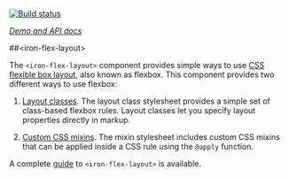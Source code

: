 
<!---

This README is automatically generated from the comments in these files:
iron-flex-layout.html

Edit those files, and our readme bot will duplicate them over here!
Edit this file, and the bot will squash your changes :)

The bot does some handling of markdown. Please file a bug if it does the wrong
thing! https://github.com/PolymerLabs/tedium/issues

-->

[![Build status](https://travis-ci.org/PolymerElements/iron-flex-layout.svg?branch=master)](https://travis-ci.org/PolymerElements/iron-flex-layout)

_[Demo and API docs](https://elements.polymer-project.org/elements/iron-flex-layout)_


##&lt;iron-flex-layout&gt;

The `<iron-flex-layout>` component provides simple ways to use [CSS flexible box layout](https://developer.mozilla.org/en-US/docs/Web/Guide/CSS/Flexible_boxes), also known as flexbox. This component provides two different ways to use flexbox:

1. [Layout classes](https://github.com/PolymerElements/iron-flex-layout/tree/master/classes). The layout class stylesheet provides a simple set of class-based flexbox rules. Layout classes let you specify layout properties directly in markup.


1. [Custom CSS mixins](https://github.com/PolymerElements/iron-flex-layout/blob/master/iron-flex-layout.html). The mixin stylesheet includes custom CSS mixins that can be applied inside a CSS rule using the `@apply` function.



A complete [guide](https://elements.polymer-project.org/guides/flex-layout) to `<iron-flex-layout>` is available.


